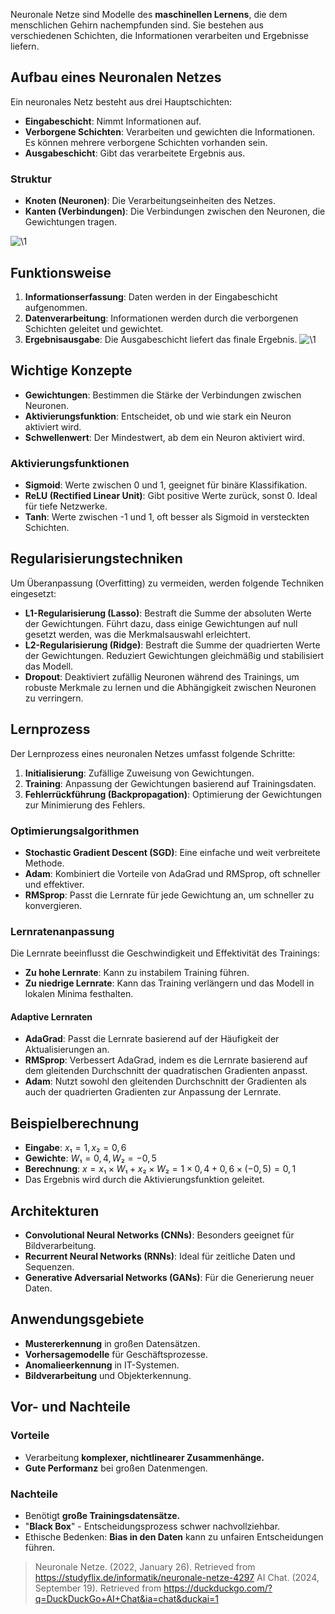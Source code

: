 Neuronale Netze sind Modelle des **maschinellen Lernens**, die dem menschlichen Gehirn nachempfunden sind. Sie bestehen aus verschiedenen Schichten, die Informationen verarbeiten und Ergebnisse liefern.

## Aufbau eines Neuronalen Netzes
Ein neuronales Netz besteht aus drei Hauptschichten:

- **Eingabeschicht**: Nimmt Informationen auf.
- **Verborgene Schichten**: Verarbeiten und gewichten die Informationen. Es können mehrere verborgene Schichten vorhanden sein.
- **Ausgabeschicht**: Gibt das verarbeitete Ergebnis aus.

### Struktur
- **Knoten (Neuronen)**: Die Verarbeitungseinheiten des Netzes.
- **Kanten (Verbindungen)**: Die Verbindungen zwischen den Neuronen, die Gewichtungen tragen.

![\1](attachments/\1)
## Funktionsweise
1. **Informationserfassung**: Daten werden in der Eingabeschicht aufgenommen.
2. **Datenverarbeitung**: Informationen werden durch die verborgenen Schichten geleitet und gewichtet.
3. **Ergebnisausgabe**: Die Ausgabeschicht liefert das finale Ergebnis.
![\1](attachments/\1)
## Wichtige Konzepte
- **Gewichtungen**: Bestimmen die Stärke der Verbindungen zwischen Neuronen.
- **Aktivierungsfunktion**: Entscheidet, ob und wie stark ein Neuron aktiviert wird.
- **Schwellenwert**: Der Mindestwert, ab dem ein Neuron aktiviert wird.

### Aktivierungsfunktionen
- **Sigmoid**: Werte zwischen 0 und 1, geeignet für binäre Klassifikation.
- **ReLU (Rectified Linear Unit)**: Gibt positive Werte zurück, sonst 0. Ideal für tiefe Netzwerke.
- **Tanh**: Werte zwischen -1 und 1, oft besser als Sigmoid in versteckten Schichten.

## Regularisierungstechniken
Um Überanpassung (Overfitting) zu vermeiden, werden folgende Techniken eingesetzt:

- **L1-Regularisierung (Lasso)**: Bestraft die Summe der absoluten Werte der Gewichtungen. Führt dazu, dass einige Gewichtungen auf null gesetzt werden, was die Merkmalsauswahl erleichtert.
- **L2-Regularisierung (Ridge)**: Bestraft die Summe der quadrierten Werte der Gewichtungen. Reduziert Gewichtungen gleichmäßig und stabilisiert das Modell.
- **Dropout**: Deaktiviert zufällig Neuronen während des Trainings, um robuste Merkmale zu lernen und die Abhängigkeit zwischen Neuronen zu verringern.

## Lernprozess
Der Lernprozess eines neuronalen Netzes umfasst folgende Schritte:

1. **Initialisierung**: Zufällige Zuweisung von Gewichtungen.
2. **Training**: Anpassung der Gewichtungen basierend auf Trainingsdaten.
3. **Fehlerrückführung (Backpropagation)**: Optimierung der Gewichtungen zur Minimierung des Fehlers.

### Optimierungsalgorithmen
- **Stochastic Gradient Descent (SGD)**: Eine einfache und weit verbreitete Methode.
- **Adam**: Kombiniert die Vorteile von AdaGrad und RMSprop, oft schneller und effektiver.
- **RMSprop**: Passt die Lernrate für jede Gewichtung an, um schneller zu konvergieren.

### Lernratenanpassung
Die Lernrate beeinflusst die Geschwindigkeit und Effektivität des Trainings:

- **Zu hohe Lernrate**: Kann zu instabilem Training führen.
- **Zu niedrige Lernrate**: Kann das Training verlängern und das Modell in lokalen Minima festhalten.

#### Adaptive Lernraten
- **AdaGrad**: Passt die Lernrate basierend auf der Häufigkeit der Aktualisierungen an.
- **RMSprop**: Verbessert AdaGrad, indem es die Lernrate basierend auf dem gleitenden Durchschnitt der quadratischen Gradienten anpasst.
- **Adam**: Nutzt sowohl den gleitenden Durchschnitt der Gradienten als auch der quadrierten Gradienten zur Anpassung der Lernrate.

## Beispielberechnung
- **Eingabe**: $x₁ = 1, x₂ = 0,6$
- **Gewichte**: $W₁ = 0,4, W₂ = -0,5$
- **Berechnung**: 
  $x = x₁ \times W₁ + x₂ \times W₂ = 1 \times 0,4 + 0,6 \times (-0,5) = 0,1$
- Das Ergebnis wird durch die Aktivierungsfunktion geleitet.

## Architekturen
- **Convolutional Neural Networks (CNNs)**: Besonders geeignet für Bildverarbeitung.
- **Recurrent Neural Networks (RNNs)**: Ideal für zeitliche Daten und Sequenzen.
- **Generative Adversarial Networks (GANs)**: Für die Generierung neuer Daten.

## Anwendungsgebiete
- **Mustererkennung** in großen Datensätzen.
- **Vorhersagemodelle** für Geschäftsprozesse.
- **Anomalieerkennung** in IT-Systemen.
- **Bildverarbeitung** und Objekterkennung.

## Vor- und Nachteile

### Vorteile
- Verarbeitung **komplexer, nichtlinearer Zusammenhänge.**
- **Gute Performanz** bei großen Datenmengen.

### Nachteile
- Benötigt **große Trainingsdatensätze.**
- "**Black Box**" - Entscheidungsprozess schwer nachvollziehbar.
- Ethische Bedenken: **Bias in den Daten** kann zu unfairen Entscheidungen führen.


> Neuronale Netze. (2022, January 26). Retrieved from https://studyflix.de/informatik/neuronale-netze-4297
> AI Chat. (2024, September 19). Retrieved from https://duckduckgo.com/?q=DuckDuckGo+AI+Chat&ia=chat&duckai=1